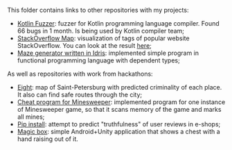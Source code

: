 This folder contains links to other repositories with my projects:
- [Kotlin Fuzzer](https://github.com/ItsLastDay/KotlinFuzzer): fuzzer for Kotlin programming language compiler. Found 66 bugs in 1 month. Is being used by Kotlin compiler team;
- [StackOverflow Map](https://github.com/ItsLastDay/StackOverflow_Map): visualization of tags of popular website StackOverflow. You can look at the result [here](https://tag-map.github.io/);
- [Maze generator written in Idris](https://github.com/ItsLastDay/idris-a-mazing): implemented simple program in functional programming language with dependent types;

As well as repositories with work from hackathons:
- [Eight](https://github.com/ItsLastDay/Eight): map of Saint-Petersburg with predicted criminality of each place. It also can find safe routes through the city;
- [Cheat program for Minesweeper](https://github.com/lesya-tishencko/Cheat-program): implemented program for one instance of Minesweeper game, so that it scans memory of the game and marks all mines;
- [Pip install](https://github.com/ItsLastDay/PipInstall): attempt to predict "truthfulness" of user reviews in e-shops;
- [Magic box](https://github.com/funtechhackday/magic-box/tree/b65b895c8bef0fad6414b4a89b5139698d58f115): simple Android+Unity application that shows a chest with a hand raising out of it.

